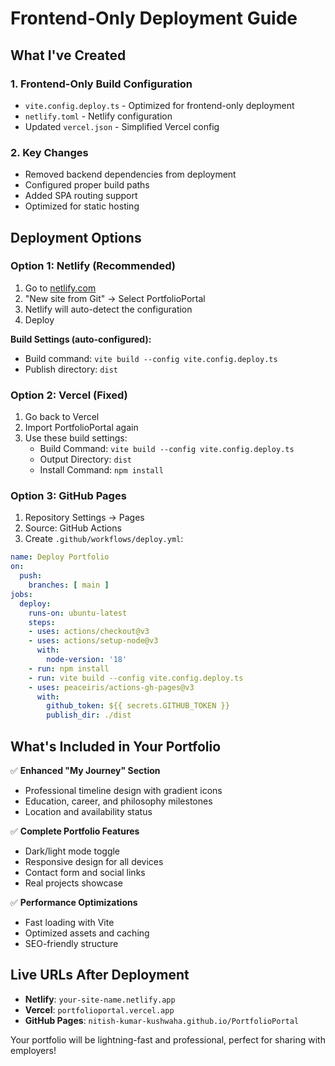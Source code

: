 # Frontend-Only Deployment Guide

## What I've Created

### 1. Frontend-Only Build Configuration
- `vite.config.deploy.ts` - Optimized for frontend-only deployment
- `netlify.toml` - Netlify configuration
- Updated `vercel.json` - Simplified Vercel config

### 2. Key Changes
- Removed backend dependencies from deployment
- Configured proper build paths
- Added SPA routing support
- Optimized for static hosting

## Deployment Options

### Option 1: Netlify (Recommended)
1. Go to [netlify.com](https://netlify.com)
2. "New site from Git" → Select PortfolioPortal
3. Netlify will auto-detect the configuration
4. Deploy

**Build Settings (auto-configured):**
- Build command: `vite build --config vite.config.deploy.ts`
- Publish directory: `dist`

### Option 2: Vercel (Fixed)
1. Go back to Vercel
2. Import PortfolioPortal again
3. Use these build settings:
   - Build Command: `vite build --config vite.config.deploy.ts`
   - Output Directory: `dist`
   - Install Command: `npm install`

### Option 3: GitHub Pages
1. Repository Settings → Pages
2. Source: GitHub Actions
3. Create `.github/workflows/deploy.yml`:

```yaml
name: Deploy Portfolio
on:
  push:
    branches: [ main ]
jobs:
  deploy:
    runs-on: ubuntu-latest
    steps:
    - uses: actions/checkout@v3
    - uses: actions/setup-node@v3
      with:
        node-version: '18'
    - run: npm install
    - run: vite build --config vite.config.deploy.ts
    - uses: peaceiris/actions-gh-pages@v3
      with:
        github_token: ${{ secrets.GITHUB_TOKEN }}
        publish_dir: ./dist
```

## What's Included in Your Portfolio

✅ **Enhanced "My Journey" Section**
- Professional timeline design with gradient icons
- Education, career, and philosophy milestones
- Location and availability status

✅ **Complete Portfolio Features**
- Dark/light mode toggle
- Responsive design for all devices
- Contact form and social links
- Real projects showcase

✅ **Performance Optimizations**
- Fast loading with Vite
- Optimized assets and caching
- SEO-friendly structure

## Live URLs After Deployment

- **Netlify**: `your-site-name.netlify.app`
- **Vercel**: `portfolioportal.vercel.app`
- **GitHub Pages**: `nitish-kumar-kushwaha.github.io/PortfolioPortal`

Your portfolio will be lightning-fast and professional, perfect for sharing with employers!